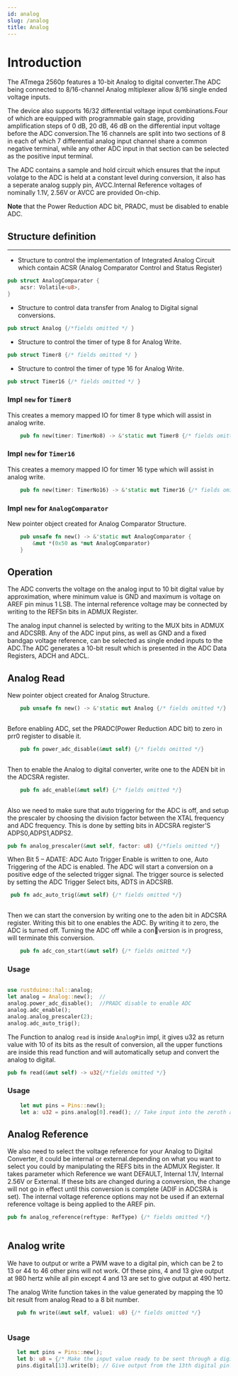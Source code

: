 ```yaml
---
id: analog
slug: /analog
title: Analog
---
```


# Introduction 

The ATmega 2560p features a 10-bit Analog to digital converter.The ADC being 
connected to 8/16-channel Analog mltiplexer allow 8/16 single ended voltage inputs.

The device also supports 16/32 differential voltage input combinations.Four of which
are equipped with programmable gain stage, providing amplification steps of 0 dB, 20 
dB, 46 dB on the differential input voltage before the ADC conversion.The 16 channels 
are split into two sections of 8 in each of which 7 differential analog input channel 
share a common negative terminal, while any other ADC input in that section can be 
selected as the positive input terminal.

The ADC contains a sample and hold circuit which ensures that the input volatge to
the ADC is held at a constant level during conversion, it also has a seperate analog 
supply pin, AVCC.Internal Reference voltages of nominally 1.1V, 2.56V or AVCC are 
provided On-chip.

**Note** that the Power Reduction ADC bit, PRADC, must be disabled to enable ADC.


## Structure definition
---
* Structure to control the implementation of Integrated Analog Circuit which contain ACSR (Analog Comparator Control and Status Register)

```rust
pub struct AnalogComparator {
    acsr: Volatile<u8>,
}
```
* Structure to control data transfer from Analog to Digital signal conversions.
```rust
pub struct Analog {/*fields omitted */ }
```
* Structure to control the timer of type 8 for Analog Write.
```rust
pub struct Timer8 {/* fields omitted */ }
```  

* Structure to control the timer of type 16 for Analog Write.
```rust
pub struct Timer16 {/* fields omitted */ }
```   

### Impl `new` for `Timer8`
This creates a memory mapped IO for timer 8 type which will assist in analog write.
```rust
    pub fn new(timer: TimerNo8) -> &'static mut Timer8 {/* fields omitted */ } 
```

### Impl `new` for `Timer16`

This creates a memory mapped IO for timer 16 type which will assist in analog write.

```rust
    pub fn new(timer: TimerNo16) -> &'static mut Timer16 {/* fields omitted */}
```
### Impl `new` for `AnalogComparator`  

New pointer object created for Analog Comparator Structure.
```rust
    pub unsafe fn new() -> &'static mut AnalogComparator {
        &mut *(0x50 as *mut AnalogComparator)
    }
```

## Operation

The ADC converts the voltage on the analog input to 10 bit digital value by 
approximation, where minimum value is GND and maximum is voltage on AREF pin minus 1
LSB. The internal reference voltage may be connected by writing to the REFSn bits in
ADMUX Register. 

The analog input channel is selected by writing to the MUX bits in ADMUX and ADCSRB. 
Any of the ADC input pins, as well as GND and a fixed bandgap voltage reference, can
be selected as single ended inputs to the ADC.The ADC generates a 10-bit result which
is presented in the ADC Data Registers, ADCH and ADCL.

## Analog Read

New pointer object created for Analog Structure.
```rust
    pub unsafe fn new() -> &'static mut Analog {/* fields omitted */}
       
```
Before enabling ADC, set the PRADC(Power Reduction ADC bit) to zero in prr0 register 
to disable it.

```rust
    pub fn power_adc_disable(&mut self) {/* fields omitted */}
        
```

Then to enable the Analog to digital converter, write one to the ADEN bit in the 
ADCSRA register.

```rust
    pub fn adc_enable(&mut self) {/* fields omitted */}
        
```
Also we need to make sure that auto triggering for the ADC is off, and setup the 
prescaler by choosing the division factor between the XTAL frequency and ADC
frequency. This is done by setting bits in ADCSRA register'S ADPS0,ADPS1,ADPS2.

```rust
pub fn analog_prescaler(&mut self, factor: u8) {/*fiels omitted */}
```

When Bit 5 – ADATE: ADC Auto Trigger Enable is written to one, Auto Triggering of the ADC is enabled.
The ADC will start a conversion on a positive edge of the selected trigger signal. The trigger source
is selected by setting the ADC Trigger Select bits, ADTS in ADCSRB.

```rust
 pub fn adc_auto_trig(&mut self) {/* fields omitted */}
        
```

Then we can start the conversion by writing one to the aden bit in ADCSRA register.
Writing this bit to one enables the ADC. By writing it to zero, the ADC is turned off. 
Turning the ADC off while a conversion is in progress, will terminate this conversion.

```rust
    pub fn adc_con_start(&mut self) {/* fields omitted */}
```

### Usage

```rust

use rustduino::hal::analog;
let analog = Analog::new();  //
analog.power_adc_disable();  //PRADC disable to enable ADC
analog.adc_enable();
analog.analog_prescaler(2);
analog.adc_auto_trig();
```

The Function to analog `read` is inside `AnalogPin` impl, it gives u32 as return value with 10 
of its bits as the result of conversion, all the upper functions are inside this read 
function and will automatically setup and convert the analog to digital.
```rust
pub fn read(&mut self) -> u32{/*fields omitted */}

```

### Usage
```rust
    let mut pins = Pins::new();
    let a: u32 = pins.analog[0].read(); // Take input into the zeroth analog pin.
```
## Analog Reference

We also need to select the voltage reference for your Analog to Digital Converter, it 
could be internal or external.depending on what you want to select you could by 
manipulating the REFS bits in the ADMUX Register. It takes parameter which Reference
we want DEFAULT, Internal 1.1V, Internal 2.56V or External. If these bits are changed during a
conversion, the change will not go in effect until this conversion is complete (ADIF in ADCSRA is set). The internal
voltage reference options may not be used if an external reference voltage is being applied to the AREF pin.

```rust
pub fn analog_reference(reftype: RefType) {/* fields omitted */}
    
```

## Analog write

We have to output or write a PWM wave to a digital pin, which can be 2 to 13 or 44 
to 46 other pins will not work. Of these pins, 4 and 13 give output at 980 hertz 
while all pin except 4 and 13 are set to give output at 490 hertz.

The analog Write function takes in the value generated by mapping the 10 bit result
from analog Read to a 8 bit number.


```rust
   pub fn write(&mut self, value1: u8) {/* fields omitted */}
        
```

### Usage
```rust
   let mut pins = Pins::new();
   let b: u8 = {/* Make the input value ready to be sent through a digital pin.*/};
   pins.digital[13].write(b); // Give output from the 13th digital pin.
```